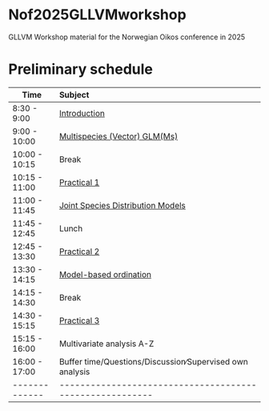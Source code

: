 # Nof2025GLLVMworkshop
GLLVM Workshop material for the Norwegian Oikos conference in 2025

# Preliminary schedule
|Time         |Subject                                                 |
|-------------|:-------------------------------------------------------|
|8:30 - 9:00  |[Introduction](https://github.com/BertvanderVeen/Nof2025GLLVMworkshop/blob/main/Introduction/Introduction.pdf)                                            |
|9:00 - 10:00 |[Multispecies (Vector) GLM(Ms)](https://github.com/BertvanderVeen/Nof2025GLLVMworkshop/blob/main/VGLMMs/VectorGLMMs.pdf)                           | <!--GLM/Ms, maybe some checking of correlation in residuals ala Zuur, or just general residual diagnostics-->
|10:00 - 10:15|Break                                                   |
|10:15 - 11:00|[Practical 1](https://html-preview.github.io/?url=https://github.com/BertvanderVeen/Nof2025GLLVMworkshop/blob/main/Practicals/1Practical.html)
|11:00 - 11:45|[Joint Species Distribution Models](https://github.com/BertvanderVeen/Nof2025GLLVMworkshop/blob/main/JSDM/JSDM.pdf)                       | <!-- also full rank lme4 code with warnings-->
|11:45 - 12:45|Lunch                                                   |
|12:45 - 13:30|[Practical 2](https://html-preview.github.io/?url=https://github.com/BertvanderVeen/Nof2025GLLVMworkshop/blob/main/Practicals/2Practical.html)
|13:30 - 14:15|[Model-based ordination](https://github.com/BertvanderVeen/Nof2025GLLVMworkshop/blob/main/Ordination/Ordination.pdf)                                | <!--different types of ordinations-->
|14:15 - 14:30|Break                                                   |
|14:30 - 15:15|[Practical 3](https://html-preview.github.io/?url=https://github.com/BertvanderVeen/Nof2025GLLVMworkshop/blob/main/Practicals/3Practical.html)
|15:15 - 16:00|Multivariate analysis A-Z                               |
|16:00 - 17:00|Buffer time/Questions/Discussion∕Supervised own analysis|
|-------------|--------------------------------------------------------|


